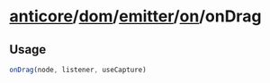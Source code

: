 # [anticore](../../../../../../#reference)/[dom](../../../#reference)/[emitter](../../#reference)/[on](../#reference)/<a name="reference">onDrag</a>

## Usage

```js
onDrag(node, listener, useCapture)
```